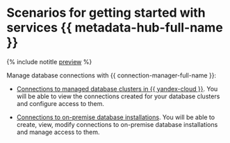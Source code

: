 # Scenarios for getting started with services {{ metadata-hub-full-name }}

{% include notitle [preview](../../_includes/note-preview.md) %}

Manage database connections with {{ connection-manager-full-name }}:

* [Connections to managed database clusters in {{ yandex-cloud }}](connection-manager.md#managed-cluster).
  You will be able to view the connections created for your database clusters and configure access to them.

* [Connections to on-premise database installations](connection-manager.md#on-premise).
  You will be able to create, view, modify connections to on-premise database installations and manage access to them.